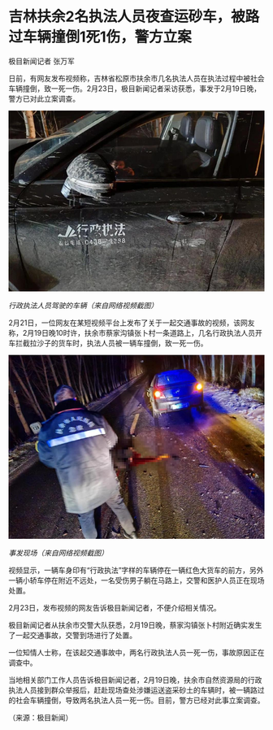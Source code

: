 # 吉林扶余2名执法人员夜查运砂车，被路过车辆撞倒1死1伤，警方立案

极目新闻记者 张万军

日前，有网友发布视频称，吉林省松原市扶余市几名执法人员在执法过程中被社会车辆撞倒，致一死一伤。2月23日，极目新闻记者采访获悉，事发于2月19日晚，警方已对此立案调查。

![8f1011a350fa5c35a3612869ba37d095.jpg](https://raw.githubusercontent.com/qqhsx/qqnews_image/main/2024/02/23/吉林扶余2名执法人员夜查运砂车，被路过车辆撞倒1死1伤，警方立案/8f1011a350fa5c35a3612869ba37d095.jpg)

 _行政执法人员驾驶的车辆（来自网络视频截图）_

2月21日，一位网友在某短视频平台上发布了关于一起交通事故的视频，该网友称，2月19日晚10时许，扶余市蔡家沟镇张卜村一条道路上，几名行政执法人员开车拦截拉沙子的货车时，执法人员被一辆车撞倒，致一死一伤。

![732bbe86d6dd297668185a8293816bff.jpg](https://raw.githubusercontent.com/qqhsx/qqnews_image/main/2024/02/23/吉林扶余2名执法人员夜查运砂车，被路过车辆撞倒1死1伤，警方立案/732bbe86d6dd297668185a8293816bff.jpg)

_事发现场（来自网络视频截图）_

视频显示，一辆车身印有“行政执法”字样的车辆停在一辆红色大货车的前方，另外一辆小轿车停在附近不远处，一名受伤男子躺在马路上，交警和医护人员正在现场处置。

2月23日，发布视频的网友告诉极目新闻记者，不便介绍相关情况。

极目新闻记者从扶余市交警大队获悉，2月19日晚，蔡家沟镇张卜村附近确实发生了一起交通事故，交警到场进行了处置。

一位知情人士称，在该起交通事故中，两名行政执法人员一死一伤，事故原因正在调查中。

当地相关部门工作人员告诉极目新闻记者，2月19日晚，扶余市自然资源局的行政执法人员接到群众举报后，赶赴现场查处涉嫌运送盗采砂土的车辆时，被一辆路过的社会车辆撞倒，导致两名执法人员一死一伤。目前，警方已经对此事立案调查。

（来源：极目新闻）

